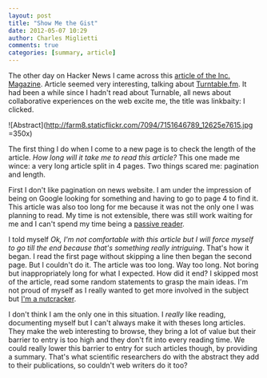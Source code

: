 ```yaml
---
layout: post
title: "Show Me the Gist"
date: 2012-05-07 10:29
author: Charles Miglietti
comments: true
categories: [summary, article]
---
```


The other day on Hacker News I came across this 
[article of the Inc. Magazine](http://www.inc.com/magazine/201205/burt-helm/turntable-founders-sxsw-where-did-our-love-go.html). Article seemed very interesting, talking about
[Turntable.fm](http://turntable.fm). It had been a while since I hadn't read about Turnable, 
all news about collaborative experiences on the web excite me, 
the title was linkbaity: I clicked.

![Abstract](http://farm8.staticflickr.com/7094/7151646789_12625e7615.jpg =350x)

The first thing I do when I come to a new page is to check the length of
the article. _How long will it take me to read this article?_ This one
made me wince: a very long article split in 4 pages. Two things
scared me: pagination and length.  

First I don't like pagination on news website. I am under the
impression of being on Google looking for something and having to go to
page 4 to find it. This article was also too long for me because it was not the only one
I was planning to read. My time is not extensible, there was still work
waiting for me and I can't spend my time being a 
[passive reader](http://needforair.com/blog/2012/04/27/capitalize-on-what-you-read/).

I told myself _Ok, I'm not comfortable with this article but I will
force myself to go till the end because that's something really
intriguing_. That's how it began. I read the first page without
skipping a line then began the second page. But I couldn't do it.
The article was too long. Way too long. Not boring but inappropriately long for what I expected. 
How did it end? I skipped most of the article, read some random
statements to grasp the main ideas. I'm not proud of myself as I really
wanted to get more involved in the subject but 
[I'm a nutcracker](http://needforair.com/blog/2012/03/26/we-are-all-nutcrackers/).

I don't think I am the only one in this situation. I _really_ like reading,
documenting myself but I can't always make it with theses long articles. They make
the web interesting to browse, they bring a lot of value but their
barrier to entry is too high and they don't fit into every reading time. We could
really lower this barrier to entry for such articles though, by providing a summary. 
That's what scientific researchers do with the abstract
they add to their publications, so couldn't web writers do it too?

